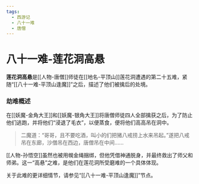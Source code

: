 ```yaml
---
tags:
  - 西游记
  - 八十一难
  - 唐僧
---
```

# 八十一难-莲花洞高悬

**莲花洞高悬**是[[人物-唐僧]]师徒在[[地名-平顶山]]莲花洞遭遇的第二十五难，紧随“[[八十一难-平顶山逢魔]]”之后，描述了他们被擒后的处境。

### **劫难概述**
在[[妖魔-金角大王]]和[[妖魔-银角大王]]将唐僧师徒四人全部擒获之后，为了防止他们逃跑，并将他们“浸退了毛衣”，以便蒸食，便将他们高高吊在洞中。
> 二魔道：“哥哥，且不要吃酒，叫小的们把猪八戒捞上水来吊起。”遂把八戒吊在东廊，沙僧吊在西边，唐僧吊在中间……

[[人物-孙悟空]]虽然也被用幌金绳捆绑，但他凭借神通脱身，并最终救出了师父和师弟。这一“高悬”之难，是他们在莲花洞所受磨难的一个具体体现。

关于此难的更详细情节，请参见“[[八十一难-平顶山逢魔]]”节点。
